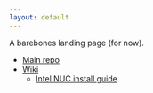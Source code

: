 ```yaml
---
layout: default
---
```

A barebones landing page (for now).

- [Main repo](https://github.com/conjuring/conjuring)
- [Wiki](https://github.com/conjuring/conjuring/wiki)
  + [Intel NUC install guide](https://github.com/conjuring/conjuring/wiki/Install-Intel-NUC8i7BEH)
